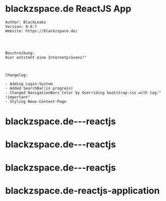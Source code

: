 # blackzspace.de ReactJS App
```
Author: BlackLeakz
Version: 0.0.7
Website: https://blackzspace.de/




Beschreibung:
Hier entsteht eine Internetpräsenz!"



Changelog:

- Adding Login-System
- Added SearchBar(in progress)
- Changed NavigationBars Color by Overriding bootstrap-css with tag:" !important"
- Styling News-Content-Page

```
# blackzspace.de---reactjs
# blackzspace.de---reactjs
# blackzspace.de---reactjs
# blackzspace.de-reactjs-application
